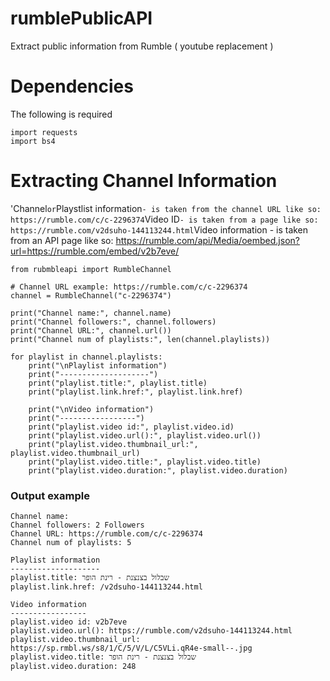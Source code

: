 # rumblePublicAPI
Extract public information from Rumble ( youtube replacement )

# Dependencies
The following is required
```
import requests
import bs4
```

# Extracting Channel Information
'Channel` or `Playstlist information` - is taken from the channel URL like so: https://rumble.com/c/c-2296374
`Video ID` - is taken from a page like so: https://rumble.com/v2dsuho-144113244.html
`Video information - is taken from an API page like so: https://rumble.com/api/Media/oembed.json?url=https://rumble.com/embed/v2b7eve/

```
from rubmbleapi import RumbleChannel

# Channel URL example: https://rumble.com/c/c-2296374
channel = RumbleChannel("c-2296374")

print("Channel name:", channel.name)
print("Channel followers:", channel.followers)
print("Channel URL:", channel.url())
print("Channel num of playlists:", len(channel.playlists))

for playlist in channel.playlists:
    print("\nPlaylist information")
    print("--------------------")
    print("playlist.title:", playlist.title)
    print("playlist.link.href:", playlist.link.href)

    print("\nVideo information")
    print("-----------------")
    print("playlist.video id:", playlist.video.id)
    print("playlist.video.url():", playlist.video.url())
    print("playlist.video.thumbnail_url:", playlist.video.thumbnail_url)
    print("playlist.video.title:", playlist.video.title)
    print("playlist.video.duration:", playlist.video.duration)
```

### Output example
```
Channel name:
Channel followers: 2 Followers
Channel URL: https://rumble.com/c/c-2296374
Channel num of playlists: 5

Playlist information
--------------------
playlist.title: שבלול בצנצנת - רינת הופר
playlist.link.href: /v2dsuho-144113244.html

Video information
-----------------
playlist.video id: v2b7eve
playlist.video.url(): https://rumble.com/v2dsuho-144113244.html
playlist.video.thumbnail_url: https://sp.rmbl.ws/s8/1/C/5/V/L/C5VLi.qR4e-small--.jpg
playlist.video.title: שבלול בצנצנת - רינת הופר
playlist.video.duration: 248
```



